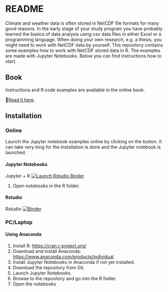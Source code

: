 # README

Climate and weather data is often stored in NetCDF file formats for many good reasons. In the early stage of your study program you have probably learned the basics of data analysis using csv data files in either Excel or a programming language. When doing your own research, e.g. a thesis, you might need to work with NetCDF data by yourself. This repository contains some examples how to work with NetCDF stored data in R. The examples are made with Jupyter Notebooks. Below you can find instructions how to start.   

## Book

Instructions and R code examples are available in the online book.

:blue_book:[Read it here](https://nauta008.github.io/tutorials/). 

## Installation

### Online
Launch the Jupyter notebook examples online by clicking on the button. It can take very long for the installation is done and the Jupyter notebook is launched.

#### Jupyter Notebooks
<!-- badges: start -->
Jupyter + R [![Launch Rstudio Binder](http://mybinder.org/badge_logo.svg)](https://mybinder.org/v2/gh/nauta008/tutorials/)
<!-- badges: end -->

1.  Open notebooks in the R folder.

#### Rstudio
Rstudio [![Binder](https://mybinder.org/badge_logo.svg)](https://mybinder.org/v2/gh/nauta008/tutorials/HEAD?filepath=rstudio)

### PC/Laptop

#### Using Anaconda

1.  Install R: https://cran.r-project.org/ 
2.  Download and install Anaconda: https://www.anaconda.com/products/individual 
3.  Install Jupyter Notebooks in Anaconda if not yet installed.
4.  Download the repository from Git.
5.  Launch Jupyter Notebooks.
6.  Browse to the repository and go into the R folder.
7.  Open the notebooks
